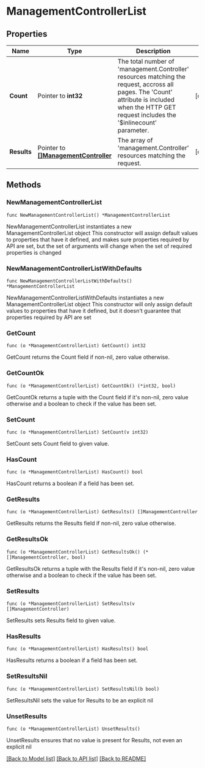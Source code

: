 # ManagementControllerList

## Properties

Name | Type | Description | Notes
------------ | ------------- | ------------- | -------------
**Count** | Pointer to **int32** | The total number of &#39;management.Controller&#39; resources matching the request, accross all pages. The &#39;Count&#39; attribute is included when the HTTP GET request includes the &#39;$inlinecount&#39; parameter. | [optional] 
**Results** | Pointer to [**[]ManagementController**](management.Controller.md) | The array of &#39;management.Controller&#39; resources matching the request. | [optional] 

## Methods

### NewManagementControllerList

`func NewManagementControllerList() *ManagementControllerList`

NewManagementControllerList instantiates a new ManagementControllerList object
This constructor will assign default values to properties that have it defined,
and makes sure properties required by API are set, but the set of arguments
will change when the set of required properties is changed

### NewManagementControllerListWithDefaults

`func NewManagementControllerListWithDefaults() *ManagementControllerList`

NewManagementControllerListWithDefaults instantiates a new ManagementControllerList object
This constructor will only assign default values to properties that have it defined,
but it doesn't guarantee that properties required by API are set

### GetCount

`func (o *ManagementControllerList) GetCount() int32`

GetCount returns the Count field if non-nil, zero value otherwise.

### GetCountOk

`func (o *ManagementControllerList) GetCountOk() (*int32, bool)`

GetCountOk returns a tuple with the Count field if it's non-nil, zero value otherwise
and a boolean to check if the value has been set.

### SetCount

`func (o *ManagementControllerList) SetCount(v int32)`

SetCount sets Count field to given value.

### HasCount

`func (o *ManagementControllerList) HasCount() bool`

HasCount returns a boolean if a field has been set.

### GetResults

`func (o *ManagementControllerList) GetResults() []ManagementController`

GetResults returns the Results field if non-nil, zero value otherwise.

### GetResultsOk

`func (o *ManagementControllerList) GetResultsOk() (*[]ManagementController, bool)`

GetResultsOk returns a tuple with the Results field if it's non-nil, zero value otherwise
and a boolean to check if the value has been set.

### SetResults

`func (o *ManagementControllerList) SetResults(v []ManagementController)`

SetResults sets Results field to given value.

### HasResults

`func (o *ManagementControllerList) HasResults() bool`

HasResults returns a boolean if a field has been set.

### SetResultsNil

`func (o *ManagementControllerList) SetResultsNil(b bool)`

 SetResultsNil sets the value for Results to be an explicit nil

### UnsetResults
`func (o *ManagementControllerList) UnsetResults()`

UnsetResults ensures that no value is present for Results, not even an explicit nil

[[Back to Model list]](../README.md#documentation-for-models) [[Back to API list]](../README.md#documentation-for-api-endpoints) [[Back to README]](../README.md)


